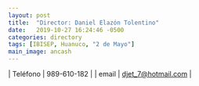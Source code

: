 ```yaml
---
layout: post
title:  "Director: Daniel Elazón Tolentino"
date:   2019-10-27 16:24:46 -0500
categories: directory
tags: [IBISEP, Huanuco, "2 de Mayo"]
main_image: ancash
---
```


| Teléfono  | 989-610-182 |
| email     | djet_7@hotmail.com |
